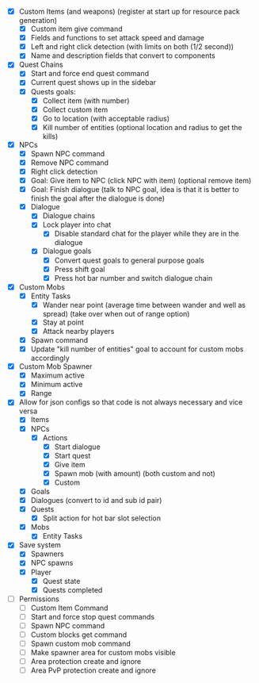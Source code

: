 
 - [x] Custom Items (and weapons) (register at start up for resource pack generation)
   - [x] Custom item give command
   - [x] Fields and functions to set attack speed and damage
   - [x] Left and right click detection (with limits on both (1/2 second))
   - [x] Name and description fields that convert to components
 - [x] Quest Chains
   - [x] Start and force end quest command
   - [x] Current quest shows up in the sidebar
   - [x] Quests goals:
     - [x] Collect item (with number)
     - [x] Collect custom item
     - [x] Go to location (with acceptable radius)
     - [x] Kill number of entities (optional location and radius to get the kills)
 - [x] NPCs
   - [x] Spawn NPC command
   - [x] Remove NPC command
   - [x] Right click detection
   - [x] Goal: Give item to NPC (click NPC with item) (optional remove item)
   - [x] Goal: Finish dialogue (talk to NPC goal, idea is that it is better to finish the goal after the dialogue is done)
   - [x] Dialogue
     - [x] Dialogue chains
     - [x] Lock player into chat
       - [x] Disable standard chat for the player while they are in the dialogue
     - [x] Dialogue goals
       - [x] Convert quest goals to general purpose goals
       - [x] Press shift goal
       - [x] Press hot bar number and switch dialogue chain
 - [x] Custom Mobs
   - [x] Entity Tasks
     - [x] Wander near point (average time between wander and well as spread) (take over when out of range option)
     - [x] Stay at point 
     - [x] Attack nearby players
   - [x] Spawn command
   - [x] Update "kill number of entities" goal to account for custom mobs accordingly
 - [x] Custom Mob Spawner
   - [x] Maximum active
   - [x] Minimum active
   - [x] Range
 - [x] Allow for json configs so that code is not always necessary and vice versa
   - [x] Items
   - [x] NPCs
     - [x] Actions
       - [x] Start dialogue
       - [x] Start quest
       - [x] Give item
       - [x] Spawn mob (with amount) (both custom and not)
       - [x] Custom
   - [x] Goals
   - [x] Dialogues (convert to id and sub id pair)
   - [x] Quests
     - [x] Split action for hot bar slot selection
   - [x] Mobs
     - [x] Entity Tasks
 - [x] Save system
   - [x] Spawners
   - [x] NPC spawns
   - [x] Player
     - [x] Quest state
     - [x] Quests completed
 - [ ] Permissions
   - [ ] Custom Item Command
   - [ ] Start and force stop quest commands
   - [ ] Spawn NPC command
   - [ ] Custom blocks get command
   - [ ] Spawn custom mob command
   - [ ] Make spawner area for custom mobs visible
   - [ ] Area protection create and ignore
   - [ ] Area PvP protection create and ignore